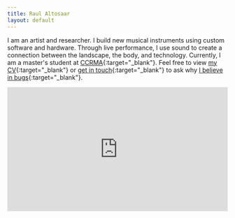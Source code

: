 ```yaml
---
title: Raul Altosaar
layout: default
---
```


I am an artist and researcher. I build new musical instruments using custom software and hardware. Through live performance, I use sound to create a connection between the landscape, the body, and technology. Currently, I am a master's student at [CCRMA](https://ccrma.stanford.edu/about){:target="_blank"}. Feel free to view [my CV](/assets/pdf/Altosaar-CV.pdf){:target="_blank"} or [get in touch](mailto:raul@ccrma.stanford.edu){:target="_blank"} to ask why [I believe in bugs](https://www.youtube.com/watch?v=jlUvfJnREO8){:target="_blank"}.
<html>

<div style="padding:56.25% 0 0 0;position:relative;"><iframe src="https://player.vimeo.com/video/347904695?color=ff9933&byline=0&title=0&portrait=0" style="position:absolute;top:0;left:0;width:100%;height:100%;" frameborder="0" allow="autoplay; fullscreen" allowfullscreen></iframe></div><script src="https://player.vimeo.com/api/player.js"></script>

</html>